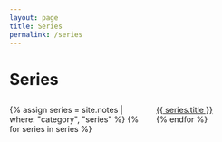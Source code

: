 ```yaml
---
layout: page
title: Series
permalink: /series
---
```


# Series

<div class="container">
<ul>
  {% assign series = site.notes | where: "category", "series" %}
  {% for series in series %}
    <li><a class="internal-link" href="/series/{{ series.title | slugify }}">{{ series.title }}</a></li>
  {% endfor %}
</ul>
</div>


<style>

.container { 
  column-count: 2; 
  column-width: 215px;
  column-gap: 1em; 
  margin: 2em 0;
}

ul { 
  list-style: none; 
  padding-left: 0;
  margin: 0;
}

</style>